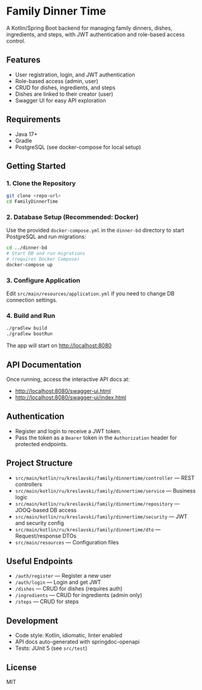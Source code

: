 # Family Dinner Time

A Kotlin/Spring Boot backend for managing family dinners, dishes, ingredients, and steps, with JWT authentication and role-based access control.

## Features
- User registration, login, and JWT authentication
- Role-based access (admin, user)
- CRUD for dishes, ingredients, and steps
- Dishes are linked to their creator (user)
- Swagger UI for easy API exploration

## Requirements
- Java 17+
- Gradle
- PostgreSQL (see docker-compose for local setup)

## Getting Started

### 1. Clone the Repository
```sh
git clone <repo-url>
cd FamilyDinnerTime
```

### 2. Database Setup (Recommended: Docker)

Use the provided `docker-compose.yml` in the `dinner-bd` directory to start PostgreSQL and run migrations:
```sh
cd ../dinner-bd
# Start DB and run migrations
# (requires Docker Compose)
docker-compose up
```

### 3. Configure Application

Edit `src/main/resources/application.yml` if you need to change DB connection settings.

### 4. Build and Run
```sh
./gradlew build
./gradlew bootRun
```

The app will start on [http://localhost:8080](http://localhost:8080)

## API Documentation

Once running, access the interactive API docs at:
- [http://localhost:8080/swagger-ui.html](http://localhost:8080/swagger-ui.html)
- [http://localhost:8080/swagger-ui/index.html](http://localhost:8080/swagger-ui/index.html)

## Authentication
- Register and login to receive a JWT token.
- Pass the token as a `Bearer` token in the `Authorization` header for protected endpoints.

## Project Structure
- `src/main/kotlin/ru/kreslavski/family/dinnertime/controller` — REST controllers
- `src/main/kotlin/ru/kreslavski/family/dinnertime/service` — Business logic
- `src/main/kotlin/ru/kreslavski/family/dinnertime/repository` — JOOQ-based DB access
- `src/main/kotlin/ru/kreslavski/family/dinnertime/security` — JWT and security config
- `src/main/kotlin/ru/kreslavski/family/dinnertime/dto` — Request/response DTOs
- `src/main/resources` — Configuration files

## Useful Endpoints
- `/auth/register` — Register a new user
- `/auth/login` — Login and get JWT
- `/dishes` — CRUD for dishes (requires auth)
- `/ingredients` — CRUD for ingredients (admin only)
- `/steps` — CRUD for steps

## Development
- Code style: Kotlin, idiomatic, linter enabled
- API docs auto-generated with springdoc-openapi
- Tests: JUnit 5 (see `src/test`)

## License
MIT
